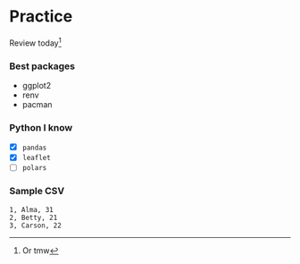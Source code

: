 

# Practice

Review today[^1]

### Best packages
- ggplot2
- renv
- pacman

### Python I know 

- [x] ```pandas```
- [x] ```leaflet```
- [ ] ```polars``` 

### Sample CSV

```
1, Alma, 31
2, Betty, 21
3, Carson, 22
```

[^1]: Or tmw
